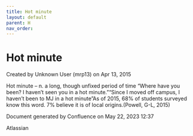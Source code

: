 ```yaml
---
title: Hot minute
layout: default
parent: H
nav_order:
---
```


# Hot minute

Created by  Unknown User (mrp13) on Apr 13, 2015

Hot minute – n. a long, though unfixed period of time “Where have you been? I haven’t seen you in a hot minute.”“Since I moved off campus, I haven’t been to MJ in a hot minute”As of 2015, 68% of students surveyed know this word. 7% believe it is of local origins.(Powell, G-L, 2015)

Document generated by Confluence on May 22, 2023 12:37

Atlassian
